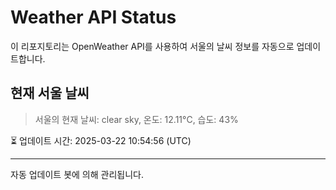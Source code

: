 
# Weather API Status

이 리포지토리는 OpenWeather API를 사용하여 서울의 날씨 정보를 자동으로 업데이트합니다.

## 현재 서울 날씨
> 서울의 현재 날씨: clear sky, 온도: 12.11°C, 습도: 43%

⏳ 업데이트 시간: 2025-03-22 10:54:56 (UTC)

---
자동 업데이트 봇에 의해 관리됩니다.
